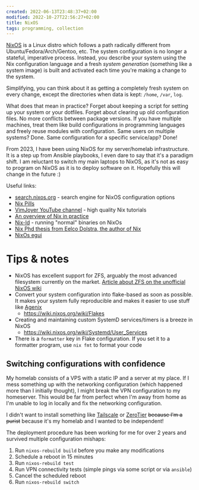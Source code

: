 ```yaml
---
created: 2022-06-13T23:48:37+02:00
modified: 2022-10-27T22:56:27+02:00
title: NixOS
tags: programming, collection
---
```


[NixOS](https://nixos.org/) is a Linux distro which follows a path radically
different from Ubuntu/Fedora/Arch/Gentoo, etc. The system configuration is no
longer a stateful, imperative process. Instead, you describe your system using
the Nix configuration language and a fresh _system generation_ (something like
a system image) is built and activated each time you're making a change to the
system.

Simplifying, you can think about it as getting a completely fresh system on
every change, except the directories when data is kept: `/home`, `/var`, `log`.

What does that mean in practice? Forget about keeping a script for setting up
your system or your dotfiles. Forget about clearing up old configuration files.
No more conflicts between package versions. If you have multiple machines,
treat them like build configurations in programming languages and freely reuse
modules with configuration. Same users on multiple systems? Done. Same
configuration for a specific service/app? Done!

From 2023, I have been using NixOS for my server/homelab infrastructure. It is
a step up from Ansible playbooks, I even dare to say that it's a paradigm
shift. I am reluctant to switch my main laptops to NixOS, as it's not as easy
to program on NixOS as it is to deploy software on it. Hopefully this will
change in the future :)

Useful links:

- [search.nixos.org](https://search.nixos.org/) - search engine for NixOS
  configuration options
- [Nix Pills](https://nixos.org/guides/nix-pills/)
- [VimJoyer YouTube channel](https://youtube.com/@vimjoyer) - high quality Nix
  tutorials
- [An overview of Nix in practice](https://www.slice.zone/blog/nix-in-practice)
- [Nix-ld](https://github.com/Mic92/nix-ld) - running "normal" binaries on
  NixOs
- [Nix Phd thesis from Eelco Dolstra, the author of
  Nix](https://edolstra.github.io/pubs/phd-thesis.pdf)
- [NixOs egui](https://scvalex.net/posts/63/)

# Tips & notes

- NixOS has excellent support for ZFS, arguably the most advanced filesystem
  currently on the market. [Article about ZFS on the unofficial NixOS
  wiki](https://nixos.wiki/wiki/Main_Page)
- Convert your system configuration into flake-based as soon as possible. It
  makes your system fully reproducible and makes it easier to use stuff like
  [Agenix](https://github.com/ryantm/agenix)
  - https://wiki.nixos.org/wiki/Flakes
- Creating and maintaining custom SystemD services/timers is a breeze in NixOS
  - https://wiki.nixos.org/wiki/Systemd/User_Services
- There is a `formatter` key in Flake configuration. If you set it to a
  formatter program, use `nix fmt` to format your code

## Switching configurations with confidence

My homelab consists of a VPS with a static IP and a server at my place. If I
mess something up with the networking configuration (which happened more than I
initially thought), I might break the VPN configuration to my homeserver. This
would be far from perfect when I'm away from home as I'm unable to log in
locally and fix the networking configuration.

I didn't want to install something like [Tailscale](https://tailscale.com/) or
[ZeroTier](https://www.zerotier.com/) ~~because I'm a purist~~ because it's my
homelab and I wanted to be independent!

The deployment procedure has been working for me for over 2 years and survived multiple configuration mishaps:

1. Run `nixos-rebuild build` before you make any modifications
2. Schedule a reboot in 15 minutes
3. Run `nixos-rebuild test`
4. Run VPN connectivity tests (simple pings via some script or via `ansible`)
5. Cancel the scheduled reboot
6. Run `nixos-rebuild switch`
